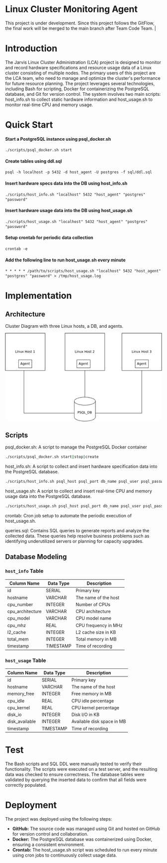 # Linux Cluster Monitoring Agent
This project is under development. Since this project follows the GitFlow, the final work will be merged to the main branch after Team Code Team.
|

# Introduction
The Jarvis Linux Cluster Administration (LCA) project is designed to monitor and record hardware specifications and resource usage data of a Linux cluster consisting of multiple nodes. The primary users of this project are the LCA team, who need to manage and optimize the cluster's performance for future resource planning. The project leverages several technologies, including Bash for scripting, Docker for containerizing the PostgreSQL database, and Git for version control. The system involves two main scripts: host_info.sh to collect static hardware information and host_usage.sh to monitor real-time CPU and memory usage.

# Quick Start

#### Start a PostgreSQL instance using psql_docker.sh
```  
./scripts/psql_docker.sh start
```

#### Create tables using ddl.sql
```
psql -h localhost -p 5432 -d host_agent -U postgres -f sql/ddl.sql
```

#### Insert hardware specs data into the DB using host_info.sh
```
./scripts/host_info.sh "localhost" 5432 "host_agent" "postgres" "password"
```

#### Insert hardware usage data into the DB using host_usage.sh
```
./scripts/host_usage.sh "localhost" 5432 "host_agent" "postgres" "password"
```

#### Setup crontab for periodic data collection
```
crontab -e
```

#### Add the following line to run host_usage.sh every minute
```
* * * * * /path/to/scripts/host_usage.sh "localhost" 5432 "host_agent" "postgres" "password" > /tmp/host_usage.log
```

# Implementation

## Architecture
Cluster Diagram with three Linux hosts, a DB, and agents.

![Architecture Diagram](assets/architecture.png)

## Scripts

psql_docker.sh: A script to manage the PostgreSQL Docker container
```sh
./scripts/psql_docker.sh start|stop|create
```

host_info.sh: A script to collect and insert hardware specification data into the PostgreSQL database.
```sh
./scripts/host_info.sh psql_host psql_port db_name psql_user psql_password
```

host_usage.sh: A script to collect and insert real-time CPU and memory usage data into the PostgreSQL database.
```sh
./scripts/host_usage.sh psql_host psql_port db_name psql_user psql_password
```

crontab: Cron job setup to automate the periodic execution of host_usage.sh.

queries.sql: Contains SQL queries to generate reports and analyze the collected data. These queries help resolve business problems such as identifying underutilized servers or planning for capacity upgrades.

## Database Modeling

### `host_info` Table

| Column Name        | Data Type | Description                      |
|--------------------|-----------|----------------------------------|
| id                 | SERIAL    | Primary key                      |
| hostname           | VARCHAR   | The name of the host             |
| cpu_number         | INTEGER   | Number of CPUs                   |
| cpu_architecture   | VARCHAR   | CPU architecture                 |
| cpu_model          | VARCHAR   | CPU model name                   |
| cpu_mhz            | REAL      | CPU frequency in MHz             |
| l2_cache           | INTEGER   | L2 cache size in KB              |
| total_mem          | INTEGER   | Total memory in MB               |
| timestamp          | TIMESTAMP | Time of recording                |


### `host_usage` Table

| Column Name  | Data Type | Description                      |
|--------------|-----------|----------------------------------|
| id           | SERIAL    | Primary key                      |
| hostname     | VARCHAR   | The name of the host             |
| memory_free  | INTEGER   | Free memory in MB                |
| cpu_idle     | REAL      | CPU idle percentage              |
| cpu_kernel   | REAL      | CPU kernel percentage            |
| disk_io      | INTEGER   | Disk I/O in KB                   |
| disk_available| INTEGER  | Available disk space in MB       |
| timestamp    | TIMESTAMP | Time of recording                |

# Test
The Bash scripts and SQL DDL were manually tested to verify their functionality. The scripts were executed on a test server, and the resulting data was checked to ensure correctness. The database tables were validated by querying the inserted data to confirm that all fields were correctly populated. 

# Deployment
The project was deployed using the following steps:
- **GitHub:** The source code was managed using Git and hosted on GitHub for version control and collaboration.
- **Docker:** The PostgreSQL database was containerized using Docker, ensuring a consistent environment.
- **Crontab:** The host_usage.sh script was scheduled to run every minute using cron jobs to continuously collect usage data.

